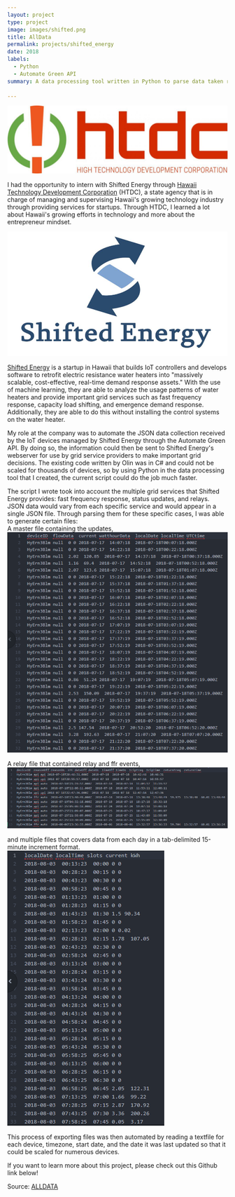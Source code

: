 ```yaml
---
layout: project
type: project
image: images/shifted.png
title: AllData
permalink: projects/shifted_energy
date: 2018
labels:
  - Python
  - Automate Green API
summary: A data processing tool written in Python to parse data taken recieved from Automate Green's API. This project was done during Summer 2018 for an internship with Shifted Energy where I worked with Olin Lagon, the co-founder and current CTO of Shifted Energy.

---
```

<img class class="ui medium right floated rounded image" src="../images/htdc.png">

I had the opportunity to intern with Shifted Energy through [Hawaii Technology Development Corporation](https://www.htdc.org/about/) (HTDC), a state agency that is in charge of managing and supervising Hawaii's growing technology industry through providing services for startups. Through HTDC, I learned a lot about Hawaii's growing efforts in technology and more about the entrepreneur mindset.

<img class class="ui medium right floated rounded image" src="../images/shifted.png">


[Shifted Energy](https://www.shiftedenergy.com/) is a startup in Hawaii that builds IoT controllers and develops software to retrofit electric resistance water heaters into "massively scalable, cost-effective, real-time demand response assets." With the use of machine learning, they are able to analyze the usage patterns of water heaters and provide important grid services such as fast frequency response, capacity load shifting, and emergence demand response. Additionally, they are able to do this without installing the control systems on the water heater.


My role at the company was to automate the JSON data collection received by the IoT devices managed by Shifted Energy through the Automate Green API. By doing so, the information could then be sent to Shifted Energy's webserver for use by grid service providers to make important grid decisions. The existing code written by Olin was in C# and could not be scaled for thousands of devices, so by using Python in the data processing tool that I created, the current script could do the job much faster.


The script I wrote took into account the multiple grid services that Shifted Energy provides: fast frequency response, status updates, and relays. JSON data would vary from each specific service and would appear in a single JSON file. Through parsing them for these specific cases, I was able to generate certain files:  
A master file containing the updates, <img class class="ui medium right floated rounded image" src="../images/master.png">

A relay file that contained relay and ffr events, <img class class="ui medium right floated rounded image" src="../images/relay.png"> 

and multiple files that covers data from each day in a tab-delimited 15-minute increment format. <img class class="ui medium right floated rounded image" src="../images/increment.png">

This process of exporting files was then automated by reading a textfile for each device, timezone, start date, and the date it was last updated so that it could be scaled for numerous devices. 


If you want to learn more about this project, please check out this Github link below!

Source: <a href="https://github.com/fpang0502/shifted_parser"><i class="large github icon"></i>ALLDATA</a>
